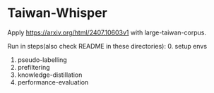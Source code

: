 # Taiwan-Whisper
Apply https://arxiv.org/html/2407.10603v1 with large-taiwan-corpus.

Run in steps(also check README in these directories):
0. setup envs
1. pseudo-labelling
2. prefiltering
3. knowledge-distillation
4. performance-evaluation